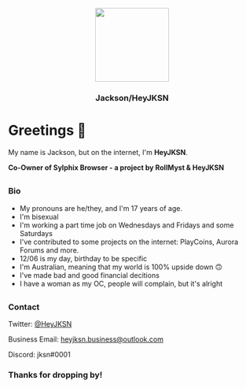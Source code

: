 <div><center>
    <p align="center"><img src="https://avatars.githubusercontent.com/heyjksn" height="150" width="150"></p>
    <h3 align="center">Jackson/HeyJKSN</h3>
</div></center>

# Greetings 👋
My name is Jackson, but on the internet, I'm **HeyJKSN**.

<b> Co-Owner of Sylphix Browser - a project by RollMyst & HeyJKSN </b>

##
### Bio
- My pronouns are he/they, and I'm 17 years of age.
- I'm bisexual
- I'm working a part time job on Wednesdays and Fridays and some Saturdays
- I've contributed to some projects on the internet: PlayCoins, Aurora Forums and more.
- 12/06 is my day, birthday to be specific
- I'm Australian, meaning that my world is 100% upside down 🙃
- I've made bad and good financial decitions
- I have a woman as my OC, people will complain, but it's alright
##
### Contact
Twitter: [@HeyJKSN](https://www.twitter.com/HeyJKSN)

Business Email: [heyjksn.business@outlook.com](mailto:heyjksn.business@outlook.com)

Discord: jksn#0001

### Thanks for dropping by!
